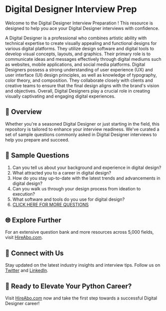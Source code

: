 # Digital Designer Interview Prep

Welcome to the Digital Designer Interview Preparation ! This resource is designed to help you ace your Digital Designer interviews with confidence.

A Digital Designer is a professional who combines artistic ability with technical expertise to create visually appealing and functional designs for various digital platforms. They utilize design software and digital tools to develop visual concepts, layouts, and graphics. Their primary role is to communicate ideas and messages effectively through digital mediums such as websites, mobile applications, and social media platforms. Digital Designers possess a strong understanding of user experience (UX) and user interface (UI) design principles, as well as knowledge of typography, color theory, and composition. They collaborate closely with clients and creative teams to ensure that the final design aligns with the brand's vision and objectives. Overall, Digital Designers play a crucial role in creating visually captivating and engaging digital experiences.

## 🚀 Overview

Whether you're a seasoned Digital Designer or just starting in the field, this repository is tailored to enhance your interview readiness. We've curated a set of sample questions commonly asked in Digital Designer interviews to help you prepare and succeed.

## 📝 Sample Questions

1. Can you tell us about your background and experience in digital design?
2. What attracted you to a career in digital design?
3. How do you stay up-to-date with the latest trends and advancements in digital design?
4. Can you walk us through your design process from ideation to execution?
5. What software and tools do you use for digital design?
6. [CLICK HERE FOR MORE QUESTIONS](https://hireabo.com/job/6_0_6/Digital%20Designer)

## 🌐 Explore Further

For an extensive question bank and more resources across 5,000 fields, visit [HireAbo.com](https://www.hireabo.com).

## 📱 Connect with Us

Stay updated on the latest industry insights and interview tips. Follow us on [Twitter](https://twitter.com/hireabo) and [LinkedIn](https://www.linkedin.com/in/hire-abo-3609972a8/).

## 🚀 Ready to Elevate Your Python Career?

Visit [HireAbo.com](https://www.hireabo.com) now and take the first step towards a successful Digital Designer career!